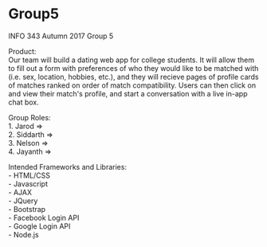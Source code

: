 # Group5
INFO 343 Autumn 2017 Group 5

Product: <br/>
    Our team will build a dating web app for college students. It will allow them to fill out a form with preferences of who       they would like to be matched with (i.e. sex, location, hobbies, etc.), and they will recieve pages of profile cards of       matches ranked on order of match compatibility. Users can then click on and view their match's profile, and start a           conversation with a live in-app chat box.

Group Roles: </br>
    1. Jarod    =>   <br />
    2. Siddarth =>   <br />
    3. Nelson   =>   <br />
    4. Jayanth  =>   <br />
    
Intended Frameworks and Libraries: <br />
    - HTML/CSS <br />
    - Javascript <br />
    - AJAX <br />
    - JQuery <br />
    - Bootstrap <br />
    - Facebook Login API <br />
    - Google Login API <br />
    - Node.js <br />
